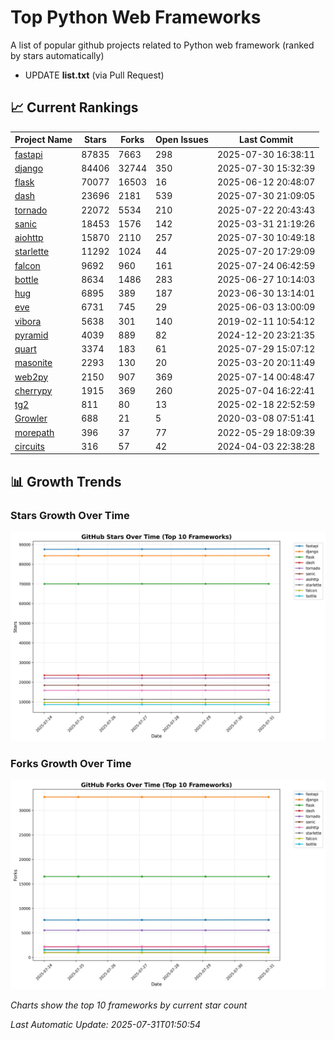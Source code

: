 # Top Python Web Frameworks
A list of popular github projects related to Python web framework (ranked by stars automatically)

* UPDATE **list.txt** (via Pull Request)

## 📈 Current Rankings

| Project Name | Stars | Forks | Open Issues | Last Commit |
| ------------ | ----- | ----- | ----------- | ----------- |
| [fastapi](https://github.com/fastapi/fastapi) | 87835 | 7663 | 298 | 2025-07-30 16:38:11 |
| [django](https://github.com/django/django) | 84406 | 32744 | 350 | 2025-07-30 15:32:39 |
| [flask](https://github.com/pallets/flask) | 70077 | 16503 | 16 | 2025-06-12 20:48:07 |
| [dash](https://github.com/plotly/dash) | 23696 | 2181 | 539 | 2025-07-30 21:09:05 |
| [tornado](https://github.com/tornadoweb/tornado) | 22072 | 5534 | 210 | 2025-07-22 20:43:43 |
| [sanic](https://github.com/sanic-org/sanic) | 18453 | 1576 | 142 | 2025-03-31 21:19:26 |
| [aiohttp](https://github.com/aio-libs/aiohttp) | 15870 | 2110 | 257 | 2025-07-30 10:49:18 |
| [starlette](https://github.com/encode/starlette) | 11292 | 1024 | 44 | 2025-07-20 17:29:09 |
| [falcon](https://github.com/falconry/falcon) | 9692 | 960 | 161 | 2025-07-24 06:42:59 |
| [bottle](https://github.com/bottlepy/bottle) | 8634 | 1486 | 283 | 2025-06-27 10:14:03 |
| [hug](https://github.com/hugapi/hug) | 6895 | 389 | 187 | 2023-06-30 13:14:01 |
| [eve](https://github.com/pyeve/eve) | 6731 | 745 | 29 | 2025-06-03 13:00:09 |
| [vibora](https://github.com/vibora-io/vibora) | 5638 | 301 | 140 | 2019-02-11 10:54:12 |
| [pyramid](https://github.com/Pylons/pyramid) | 4039 | 889 | 82 | 2024-12-20 23:21:35 |
| [quart](https://github.com/pallets/quart) | 3374 | 183 | 61 | 2025-07-29 15:07:12 |
| [masonite](https://github.com/MasoniteFramework/masonite) | 2293 | 130 | 20 | 2025-03-20 20:11:49 |
| [web2py](https://github.com/web2py/web2py) | 2150 | 907 | 369 | 2025-07-14 00:48:47 |
| [cherrypy](https://github.com/cherrypy/cherrypy) | 1915 | 369 | 260 | 2025-07-04 16:22:41 |
| [tg2](https://github.com/TurboGears/tg2) | 811 | 80 | 13 | 2025-02-18 22:52:59 |
| [Growler](https://github.com/pyGrowler/Growler) | 688 | 21 | 5 | 2020-03-08 07:51:41 |
| [morepath](https://github.com/morepath/morepath) | 396 | 37 | 77 | 2022-05-29 18:09:39 |
| [circuits](https://github.com/circuits/circuits) | 316 | 57 | 42 | 2024-04-03 22:38:28 |

## 📊 Growth Trends

### Stars Growth Over Time
![Stars Chart](charts/stars_chart.jpg)

### Forks Growth Over Time
![Forks Chart](charts/forks_chart.jpg)

*Charts show the top 10 frameworks by current star count*


*Last Automatic Update: 2025-07-31T01:50:54*